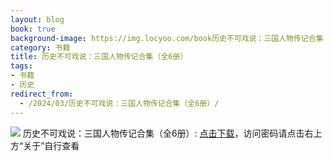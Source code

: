 ```yaml
---
layout: blog
book: true
background-image: https://img.locyoo.com/book历史不可戏说：三国人物传记合集（全6册）.jpg
category: 书籍
title: 历史不可戏说：三国人物传记合集（全6册）
tags:
- 书籍
- 历史
redirect_from:
  - /2024/03/历史不可戏说：三国人物传记合集（全6册）/
---
```

![](https://img.locyoo.com/book历史不可戏说：三国人物传记合集（全6册）.jpg)
历史不可戏说：三国人物传记合集（全6册）: <a name = "ref1" href="https://url18.ctfile.com/f/50983618-1380049081-d3c9f7?p=3619">点击下载</a>，访问密码请点击右上方“关于”自行查看